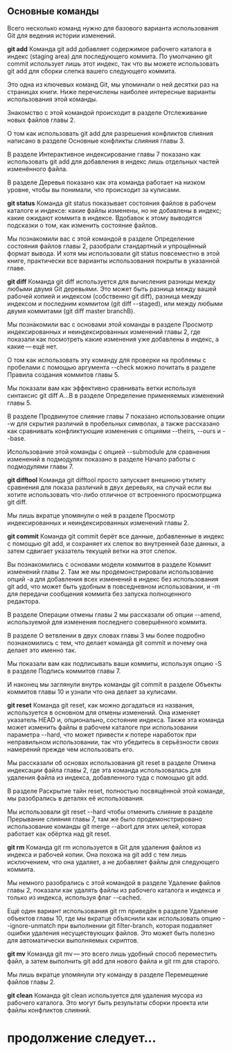 ## Основные команды
Всего несколько команд нужно для базового варианта использования Git для ведения истории изменений.

**git add**
Команда git add добавляет содержимое рабочего каталога в индекс (staging area) для последующего коммита. По умолчанию git commit использует лишь этот индекс, так что вы можете использовать git add для сборки слепка вашего следующего коммита.

Это одна из ключевых команд Git, мы упоминали о ней десятки раз на страницах книги. Ниже перечислены наиболее интересные варианты использования этой команды.

Знакомство с этой командой происходит в разделе Отслеживание новых файлов главы 2.

О том как использовать git add для разрешения конфликтов слияния написано в разделе Основные конфликты слияния главы 3.

В разделе Интерактивное индексирование главы 7 показано как использовать git add для добавления в индекс лишь отдельных частей изменённого файла.

В разделе Деревья показано как эта команда работает на низком уровне, чтобы вы понимали, что происходит за кулисами.

__git status__
Команда git status показывает состояния файлов в рабочем каталоге и индексе: какие файлы изменены, но не добавлены в индекс; какие ожидают коммита в индексе. Вдобавок к этому выводятся подсказки о том, как изменить состояние файлов.

Мы познакомили вас с этой командой в разделе Определение состояния файлов главы 2, разобрали стандартный и упрощённый формат вывода. И хотя мы использовали git status повсеместно в этой книге, практически все варианты использования покрыты в указанной главе.

**git diff**
Команда git diff используется для вычисления разницы между любыми двумя Git деревьями. Это может быть разница между вашей рабочей копией и индексом (собственно git diff), разница между индексом и последним коммитом (git diff --staged), или между любыми двумя коммитами (git diff master branchB).

Мы познакомили вас с основами этой команды в разделе Просмотр индексированных и неиндексированных изменений главы 2, где показали как посмотреть какие изменения уже добавлены в индекс, а какие — ещё нет.

О том как использовать эту команду для проверки на проблемы с пробелами с помощью аргумента --check можно почитать в разделе Правила создания коммитов главы 5.

Мы показали вам как эффективно сравнивать ветки используя синтаксис git diff A…​B в разделе Определение применяемых изменений главы 5.

В разделе Продвинутое слияние главы 7 показано использование опции -w для скрытия различий в пробельных символах, а также рассказано как сравнивать конфликтующие изменения с опциями --theirs, --ours и --base.

Использование этой команды с опцией --submodule для сравнения изменений в подмодулях показано в разделе Начало работы с подмодулями главы 7.

**git difftool**
Команда git difftool просто запускает внешнюю утилиту сравнения для показа различий в двух деревьях, на случай если вы хотите использовать что-либо отличное от встроенного просмотрщика git diff.

Мы лишь вкратце упомянули о ней в разделе Просмотр индексированных и неиндексированных изменений главы 2.

**git commit**
Команда git commit берёт все данные, добавленные в индекс с помощью git add, и сохраняет их слепок во внутренней базе данных, а затем сдвигает указатель текущей ветки на этот слепок.

Вы познакомились с основами модели коммитов в разделе Коммит изменений главы 2. Там же мы продемонстрировали использование опций -a для добавления всех изменений в индекс без использования git add, что может быть удобным в повседневном использовании, и -m для передачи сообщения коммита без запуска полноценного редактора.

В разделе Операции отмены главы 2 мы рассказали об опции --amend, используемой для изменения последнего совершённого коммита.

В разделе О ветвлении в двух словах главы 3 мы более подробно познакомились с тем, что делает команда git commit и почему она делает это именно так.

Мы показали вам как подписывать ваши коммиты, используя опцию -S в разделе Подпись коммитов главы 7.

И наконец мы заглянули внутрь команды git commit в разделе Объекты коммитов главы 10 и узнали что она делает за кулисами.

**git reset**
Команда git reset, как можно догадаться из названия, используется в основном для отмены изменений. Она изменяет указатель HEAD и, опционально, состояние индекса. Также эта команда может изменить файлы в рабочем каталоге при использовании параметра --hard, что может привести к потере наработок при неправильном использовании, так что убедитесь в серьёзности своих намерений прежде чем использовать его.

Мы рассказали об основах использования git reset в разделе Отмена индексации файла главы 2, где эта команда использовалась для удаления файла из индекса, добавленного туда с помощью git add.

В разделе Раскрытие тайн reset, полностью посвящённой этой команде, мы разобрались в деталях её использования.

Мы использовали git reset --hard чтобы отменить слияние в разделе Прерывание слияния главы 7, там же было продемонстрировано использование команды git merge --abort для этих целей, которая работает как обёртка над git reset.

**git rm**
Команда git rm используется в Git для удаления файлов из индекса и рабочей копии. Она похожа на git add с тем лишь исключением, что она удаляет, а не добавляет файлы для следующего коммита.

Мы немного разобрались с этой командой в разделе Удаление файлов главы 2, показали как удалять файлы из рабочего каталога и индекса и только из индекса, используя флаг --cached.

Ещё один вариант использования git rm приведён в разделе Удаление объектов главы 10, где мы вкратце объяснили как использовать опцию --ignore-unmatch при выполнении git filter-branch, которая подавляет ошибки удаления несуществующих файлов. Это может быть полезно для автоматически выполняемых скриптов.

**git mv**
Команда git mv — это всего лишь удобный способ переместить файл, а затем выполнить git add для нового файла и git rm для старого.

Мы лишь вкратце упомянули эту команду в разделе Перемещение файлов главы 2.

**git clean**
Команда git clean используется для удаления мусора из рабочего каталога. Это могут быть результаты сборки проекта или файлы конфликтов слияний.


# продолжение следует...